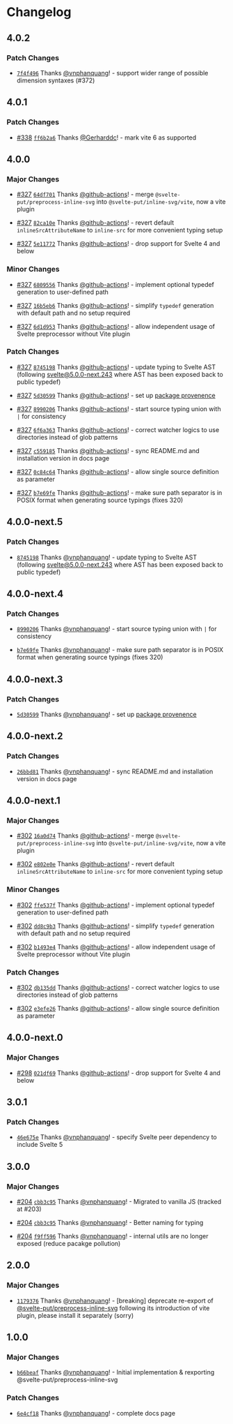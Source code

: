 # Changelog

## 4.0.2

### Patch Changes

- [`7f4f496`](https://github.com/vnphanquang/svelte-put/commit/7f4f4964d94ea28e0c1a476486b3127104ea817a) Thanks [@vnphanquang](https://github.com/vnphanquang)! - support wider range of possible dimension syntaxes (#372)

## 4.0.1

### Patch Changes

- [#338](https://github.com/vnphanquang/svelte-put/pull/338) [`ff6b2a6`](https://github.com/vnphanquang/svelte-put/commit/ff6b2a6d3257fc03e76467f057aabb5ced3fab34) Thanks [@Gerharddc](https://github.com/Gerharddc)! - mark vite 6 as supported

## 4.0.0

### Major Changes

- [#327](https://github.com/vnphanquang/svelte-put/pull/327) [`64df701`](https://github.com/vnphanquang/svelte-put/commit/64df701eb57bfcc85b5dd6fffab3591b48df42ca) Thanks [@github-actions](https://github.com/apps/github-actions)! - merge `@svelte-put/preprocess-inline-svg` into `@svelte-put/inline-svg/vite`, now a vite plugin

- [#327](https://github.com/vnphanquang/svelte-put/pull/327) [`82ca10e`](https://github.com/vnphanquang/svelte-put/commit/82ca10eb72f204b3b55c3b55474ca35371df0392) Thanks [@github-actions](https://github.com/apps/github-actions)! - revert default `inlineSrcAttributeName` to `inline-src` for more convenient typing setup

- [#327](https://github.com/vnphanquang/svelte-put/pull/327) [`5e11772`](https://github.com/vnphanquang/svelte-put/commit/5e11772245ba9eedf3cf0a2326892c885175ebdf) Thanks [@github-actions](https://github.com/apps/github-actions)! - drop support for Svelte 4 and below

### Minor Changes

- [#327](https://github.com/vnphanquang/svelte-put/pull/327) [`6809556`](https://github.com/vnphanquang/svelte-put/commit/6809556097c17737f63787dfc041678e5dac6296) Thanks [@github-actions](https://github.com/apps/github-actions)! - implement optional typedef generation to user-defined path

- [#327](https://github.com/vnphanquang/svelte-put/pull/327) [`16b5eb6`](https://github.com/vnphanquang/svelte-put/commit/16b5eb64be59c00d700ea7f4accee842f3c38b24) Thanks [@github-actions](https://github.com/apps/github-actions)! - simplify `typedef` generation with default path and no setup required

- [#327](https://github.com/vnphanquang/svelte-put/pull/327) [`6d1d953`](https://github.com/vnphanquang/svelte-put/commit/6d1d953da50711e114c9a24b351577b999275c72) Thanks [@github-actions](https://github.com/apps/github-actions)! - allow independent usage of Svelte preprocessor without Vite plugin

### Patch Changes

- [#327](https://github.com/vnphanquang/svelte-put/pull/327) [`8745198`](https://github.com/vnphanquang/svelte-put/commit/874519803cc04f1124d7d028ab5029937bf921f3) Thanks [@github-actions](https://github.com/apps/github-actions)! - update typing to Svelte AST (following [svelte@5.0.0-next.243](https://github.com/sveltejs/svelte/releases/tag/svelte%405.0.0-next.243) where AST has been exposed back to public typedef)

- [#327](https://github.com/vnphanquang/svelte-put/pull/327) [`5d30599`](https://github.com/vnphanquang/svelte-put/commit/5d3059929a1846fae63e8e35a1423544321f55cc) Thanks [@github-actions](https://github.com/apps/github-actions)! - set up [package provenence](https://docs.npmjs.com/generating-provenance-statements#publishing-packages-with-provenance-via-github-actions)

- [#327](https://github.com/vnphanquang/svelte-put/pull/327) [`8990206`](https://github.com/vnphanquang/svelte-put/commit/89902067a60ebe05a18b34c6fbb0eb8ba1a965a1) Thanks [@github-actions](https://github.com/apps/github-actions)! - start source typing union with `|` for consistency

- [#327](https://github.com/vnphanquang/svelte-put/pull/327) [`6f6a363`](https://github.com/vnphanquang/svelte-put/commit/6f6a3630a94cad849d5b43b33765549d337b288c) Thanks [@github-actions](https://github.com/apps/github-actions)! - correct watcher logics to use directories instead of glob patterns

- [#327](https://github.com/vnphanquang/svelte-put/pull/327) [`c559185`](https://github.com/vnphanquang/svelte-put/commit/c55918517ef53fbc07870fa33e1f6c2e13e7c995) Thanks [@github-actions](https://github.com/apps/github-actions)! - sync README.md and installation version in docs page

- [#327](https://github.com/vnphanquang/svelte-put/pull/327) [`0c84c64`](https://github.com/vnphanquang/svelte-put/commit/0c84c644c3c4d34adaec89c5d7a73a6223cbf004) Thanks [@github-actions](https://github.com/apps/github-actions)! - allow single source definition as parameter

- [#327](https://github.com/vnphanquang/svelte-put/pull/327) [`b7e69fe`](https://github.com/vnphanquang/svelte-put/commit/b7e69fe31946fe875454f764ec4a81f377ad7603) Thanks [@github-actions](https://github.com/apps/github-actions)! - make sure path separator is in POSIX format when generating source typings (fixes 320)

## 4.0.0-next.5

### Patch Changes

- [`8745198`](https://github.com/vnphanquang/svelte-put/commit/874519803cc04f1124d7d028ab5029937bf921f3) Thanks [@vnphanquang](https://github.com/vnphanquang)! - update typing to Svelte AST (following [svelte@5.0.0-next.243](https://github.com/sveltejs/svelte/releases/tag/svelte%405.0.0-next.243) where AST has been exposed back to public typedef)

## 4.0.0-next.4

### Patch Changes

- [`8990206`](https://github.com/vnphanquang/svelte-put/commit/89902067a60ebe05a18b34c6fbb0eb8ba1a965a1) Thanks [@vnphanquang](https://github.com/vnphanquang)! - start source typing union with `|` for consistency

- [`b7e69fe`](https://github.com/vnphanquang/svelte-put/commit/b7e69fe31946fe875454f764ec4a81f377ad7603) Thanks [@vnphanquang](https://github.com/vnphanquang)! - make sure path separator is in POSIX format when generating source typings (fixes 320)

## 4.0.0-next.3

### Patch Changes

- [`5d30599`](https://github.com/vnphanquang/svelte-put/commit/5d3059929a1846fae63e8e35a1423544321f55cc) Thanks [@vnphanquang](https://github.com/vnphanquang)! - set up [package provenence](https://docs.npmjs.com/generating-provenance-statements#publishing-packages-with-provenance-via-github-actions)

## 4.0.0-next.2

### Patch Changes

- [`26bbd81`](https://github.com/vnphanquang/svelte-put/commit/26bbd813c1e65ead04d5d6bcb29b97a34045646b) Thanks [@vnphanquang](https://github.com/vnphanquang)! - sync README.md and installation version in docs page

## 4.0.0-next.1

### Major Changes

- [#302](https://github.com/vnphanquang/svelte-put/pull/302) [`16a0d74`](https://github.com/vnphanquang/svelte-put/commit/16a0d744b28d1a9c9f2d50328d84c90432b1946e) Thanks [@github-actions](https://github.com/apps/github-actions)! - merge `@svelte-put/preprocess-inline-svg` into `@svelte-put/inline-svg/vite`, now a vite plugin

- [#302](https://github.com/vnphanquang/svelte-put/pull/302) [`e802e0e`](https://github.com/vnphanquang/svelte-put/commit/e802e0ede6c22186c33a57b052114087a0433585) Thanks [@github-actions](https://github.com/apps/github-actions)! - revert default `inlineSrcAttributeName` to `inline-src` for more convenient typing setup

### Minor Changes

- [#302](https://github.com/vnphanquang/svelte-put/pull/302) [`ffe537f`](https://github.com/vnphanquang/svelte-put/commit/ffe537fc9296c11a5782e8e34d6a746658be6226) Thanks [@github-actions](https://github.com/apps/github-actions)! - implement optional typedef generation to user-defined path

- [#302](https://github.com/vnphanquang/svelte-put/pull/302) [`dd8c9b3`](https://github.com/vnphanquang/svelte-put/commit/dd8c9b34fd360f37a47217b6b69409a5b288c490) Thanks [@github-actions](https://github.com/apps/github-actions)! - simplify `typedef` generation with default path and no setup required

- [#302](https://github.com/vnphanquang/svelte-put/pull/302) [`b1493e4`](https://github.com/vnphanquang/svelte-put/commit/b1493e418200a70b29a250048d2ab131887ac671) Thanks [@github-actions](https://github.com/apps/github-actions)! - allow independent usage of Svelte preprocessor without Vite plugin

### Patch Changes

- [#302](https://github.com/vnphanquang/svelte-put/pull/302) [`db135dd`](https://github.com/vnphanquang/svelte-put/commit/db135dd83a183115c98a462d525b5cae4ca55474) Thanks [@github-actions](https://github.com/apps/github-actions)! - correct watcher logics to use directories instead of glob patterns

- [#302](https://github.com/vnphanquang/svelte-put/pull/302) [`e3efe26`](https://github.com/vnphanquang/svelte-put/commit/e3efe260d8c909b530bf5f5b024fbebdf1fb2b6c) Thanks [@github-actions](https://github.com/apps/github-actions)! - allow single source definition as parameter

## 4.0.0-next.0

### Major Changes

- [#298](https://github.com/vnphanquang/svelte-put/pull/298) [`021df69`](https://github.com/vnphanquang/svelte-put/commit/021df69843737226e4a147ff963df54463d81a77) Thanks [@github-actions](https://github.com/apps/github-actions)! - drop support for Svelte 4 and below

## 3.0.1

### Patch Changes

- [`46e675e`](https://github.com/vnphanquang/svelte-put/commit/46e675e05e87ca042af231cd059dc944cd6080d5) Thanks [@vnphanquang](https://github.com/vnphanquang)! - specify Svelte peer dependency to include Svelte 5

## 3.0.0

### Major Changes

- [#204](https://github.com/vnphanquang/svelte-put/pull/204) [`cbb3c95`](https://github.com/vnphanquang/svelte-put/commit/cbb3c95408971b114edcf22ef3f930912f3144f5) Thanks [@vnphanquang](https://github.com/vnphanquang)! - Migrated to vanilla JS (tracked at #203)

- [#204](https://github.com/vnphanquang/svelte-put/pull/204) [`cbb3c95`](https://github.com/vnphanquang/svelte-put/commit/cbb3c95408971b114edcf22ef3f930912f3144f5) Thanks [@vnphanquang](https://github.com/vnphanquang)! - Better naming for typing

- [#204](https://github.com/vnphanquang/svelte-put/pull/204) [`f9ff596`](https://github.com/vnphanquang/svelte-put/commit/f9ff5968a9ffdfbdcb4988afcb6068fbe6069f07) Thanks [@vnphanquang](https://github.com/vnphanquang)! - internal utils are no longer exposed (reduce pacakge pollution)

## 2.0.0

### Major Changes

- [`1179376`](https://github.com/vnphanquang/svelte-put/commit/11793763c6579ed092a114eea0e8fc6f56f3a845) Thanks [@vnphanquang](https://github.com/vnphanquang)! - [breaking] deprecate re-export of [@svelte-put/preprocess-inline-svg](https://svelte-put.vnphanquang.com/docs/preprocess-inline-svg) following its introduction of vite plugin, please install it separately (sorry)

## 1.0.0

### Major Changes

- [`b66beaf`](https://github.com/vnphanquang/svelte-put/commit/b66beaf82a936b5d94cac6b81854bf3cce4f0586) Thanks [@vnphanquang](https://github.com/vnphanquang)! - Initial implementation & rexporting @svelte-put/preprocess-inline-svg

### Patch Changes

- [`6e4cf18`](https://github.com/vnphanquang/svelte-put/commit/6e4cf18abb09f1194f030763631747e521514912) Thanks [@vnphanquang](https://github.com/vnphanquang)! - complete docs page
